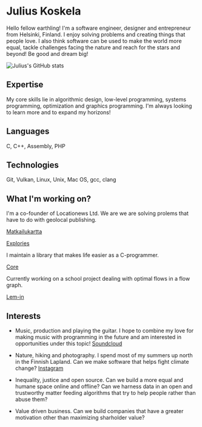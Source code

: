 # Julius Koskela

Hello fellow earthling! I'm a software engineer, designer and entrepreneur from
Helsinki, Finland. I enjoy solving problems and creating things that people
love. I also think software can be used to make the world more equal, tackle
challenges facing the nature and reach for the stars and beyond! Be good and
dream big!

![Julius's GitHub
stats](https://github-readme-stats.vercel.app/api?username=juliuskoskela&show_icons=true&theme=synthwave)

## Expertise

My core skills lie in algorithmic design, low-level programming, systems
programming, optimization and graphics programming. I'm always looking to learn
more and to expand my horizons!

## Languages

C, C++, Assembly, PHP

## Technologies

Git, Vulkan, Linux, Unix, Mac OS, gcc, clang


## What I'm working on?

I'm a co-founder of Locationews Ltd. We are we are solving prolems that have to
do with geolocal publishing.

[Matkailukartta](https://matkailukartta.fi/)

[Explories](https://explori.es/)

I maintain a library that makes life easier as a C-programmer.

[Core](https://github.com/juliuskoskela/core)

Currently working on a school project dealing with optimal flows in a flow
graph.

[Lem-in](https://github.com/satukoskinen/lem_in)

## Interests

-	Music, production and playing the guitar. I hope to combine my love for
	making music with programming in the future and am interested in
	opportunities under this topic! [Soundcloud](https://soundcloud.com/exploringforlife)

-	Nature, hiking and photography. I spend most of my summers up north in the
	Finnish Lapland. Can we make software that helps fight climate change? [Instagram](https://www.instagram.com/exploringforlife/)
	
-	Inequality, justice and open source. Can we build a more equal and humane space
	online and offline? Can we harness data in an open and trustworthy matter
	feeding algorithms that try to help people rather than abuse them?

-	Value driven business. Can we build companies that have a greater motivation
	other than maximizing sharholder value?

